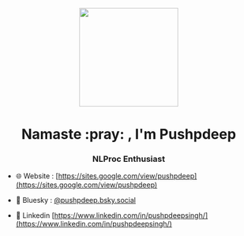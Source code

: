 <p align="center"> <img src="https://octodex.github.com/images/welcometocat.png" height="200px" width="200px"> </p>

<h1 align="center">Namaste :pray: , I'm Pushpdeep</h1>
<h3 align="center">NLProc Enthusiast</h3>

- 🌐 Website : [https://sites.google.com/view/pushpdeep](https://sites.google.com/view/pushpdeep)

- 🔗 Bluesky : [@pushpdeep.bsky.social](https://bsky.app/profile/pushpdeep.bsky.social)

- 📄 Linkedin [https://www.linkedin.com/in/pushpdeepsingh/](https://www.linkedin.com/in/pushpdeepsingh/)
